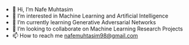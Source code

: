 - 👋 Hi, I’m Nafe Muhtasim 
- 👀 I’m interested in Machine Learning and Artificial Intelligence
- 🌱 I’m currently learning Generative Adversarial Networks
- 💞️ I’m looking to collaborate on Machine Learning Research Projects
- 📫 How to reach me nafemuhtasim98@gmail.com

<!---
nafe98/nafe98 is a ✨ special ✨ repository because its `README.md` (this file) appears on your GitHub profile.
You can click the Preview link to take a look at your changes.
--->
